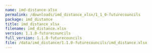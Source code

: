 ```yaml
---
name: imd-distance-xlsx
permalink: /downloads/imd_distance_xlsx/1_1_0-futurecouncils
package: imd_distance
title: imd_distance_xlsx
filename: imd_distance.xlsx
version: 1.1.0-futurecouncils
full_version: 1.1.0-futurecouncils
file: /data/imd_distance/1.1.0-futurecouncils/imd_distance.xlsx
---
```

